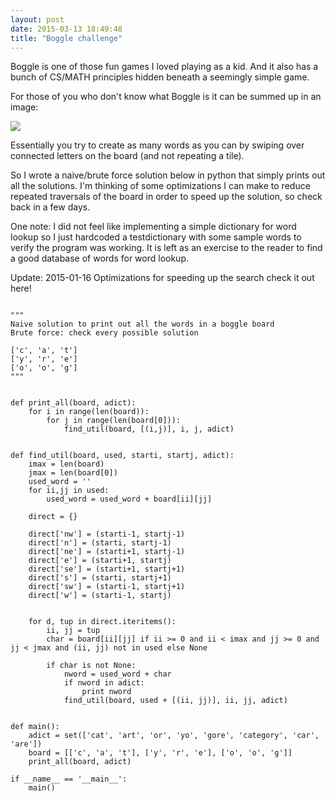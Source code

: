 ```yaml
---
layout: post
date: 2015-03-13 18:49:48
title: "Boggle challenge"
---
```


Boggle is one of those fun games I loved playing as a kid. And it also has a bunch of CS/MATH principles hidden beneath a seemingly simple game. 

For those of you who don't know what Boggle is it can be summed up in an image: 

<image src="http://www.blogcdn.com/blog.games.com/media/2013/02/mzl.dzqiyeiz.640x960-75.jpg"> </image>

Essentially you try to create as many words as you can by swiping over connected letters on the board (and not repeating a tile). 

So I wrote a naive/brute force solution below in python that simply prints out all the solutions. I'm thinking of some optimizations I can make to reduce repeated traversals of the board in order to speed up the solution, so check back in a few days.

One note: I did not feel like implementing a simple dictionary for word lookup so I just hardcoded a testdictionary with some sample words to verify the program was working. It is left as an exercise to the reader to find a good database of words for word lookup.

Update: 2015-01-16
Optimizations for speeding up the search
check it out here!

```

"""
Naive solution to print out all the words in a boggle board 
Brute force: check every possible solution

['c', 'a', 't']
['y', 'r', 'e'] 
['o', 'o', 'g']
"""


def print_all(board, adict):
    for i in range(len(board)):
        for j in range(len(board[0])):
            find_util(board, [(i,j)], i, j, adict)


def find_util(board, used, starti, startj, adict):
    imax = len(board)
    jmax = len(board[0])
    used_word = ''
    for ii,jj in used:
        used_word = used_word + board[ii][jj]

    direct = {}

    direct['nw'] = (starti-1, startj-1)
    direct['n'] = (starti, startj-1)
    direct['ne'] = (starti+1, startj-1)
    direct['e'] = (starti+1, startj)
    direct['se'] = (starti+1, startj+1)
    direct['s'] = (starti, startj+1)
    direct['sw'] = (starti-1, startj+1)
    direct['w'] = (starti-1, startj)


    for d, tup in direct.iteritems():
        ii, jj = tup
        char = board[ii][jj] if ii >= 0 and ii < imax and jj >= 0 and jj < jmax and (ii, jj) not in used else None

        if char is not None:
            nword = used_word + char
            if nword in adict:
                print nword
            find_util(board, used + [(ii, jj)], ii, jj, adict)


def main():
    adict = set(['cat', 'art', 'or', 'yo', 'gore', 'category', 'car', 'are'])
    board = [['c', 'a', 't'], ['y', 'r', 'e'], ['o', 'o', 'g']]
    print_all(board, adict)

if __name__ == '__main__':
    main()



```
